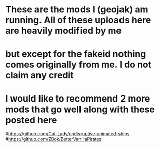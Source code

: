 # These are the mods I (geojak) am running. All of these uploads here are heavily modified by me 
# but except for the fakeid nothing comes originally from me. I do not claim any credit
# I would like to recommend 2 more mods that go well along with these posted here
#https://github.com/Cat-Lady/undisruptive-animated-ships
#https://github.com/ZBok/BetterVanillaPirates
